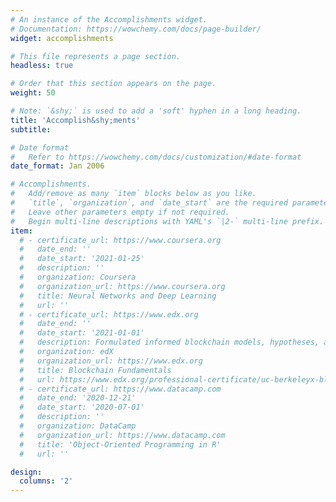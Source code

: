 ```yaml
---
# An instance of the Accomplishments widget.
# Documentation: https://wowchemy.com/docs/page-builder/
widget: accomplishments

# This file represents a page section.
headless: true

# Order that this section appears on the page.
weight: 50

# Note: `&shy;` is used to add a 'soft' hyphen in a long heading.
title: 'Accomplish&shy;ments'
subtitle:

# Date format
#   Refer to https://wowchemy.com/docs/customization/#date-format
date_format: Jan 2006

# Accomplishments.
#   Add/remove as many `item` blocks below as you like.
#   `title`, `organization`, and `date_start` are the required parameters.
#   Leave other parameters empty if not required.
#   Begin multi-line descriptions with YAML's `|2-` multi-line prefix.
item:
  # - certificate_url: https://www.coursera.org
  #   date_end: ''
  #   date_start: '2021-01-25'
  #   description: ''
  #   organization: Coursera
  #   organization_url: https://www.coursera.org
  #   title: Neural Networks and Deep Learning
  #   url: ''
  # - certificate_url: https://www.edx.org
  #   date_end: ''
  #   date_start: '2021-01-01'
  #   description: Formulated informed blockchain models, hypotheses, and use cases.
  #   organization: edX
  #   organization_url: https://www.edx.org
  #   title: Blockchain Fundamentals
  #   url: https://www.edx.org/professional-certificate/uc-berkeleyx-blockchain-fundamentals
  # - certificate_url: https://www.datacamp.com
  #   date_end: '2020-12-21'
  #   date_start: '2020-07-01'
  #   description: ''
  #   organization: DataCamp
  #   organization_url: https://www.datacamp.com
  #   title: 'Object-Oriented Programming in R'
  #   url: ''

design:
  columns: '2'
---
```

